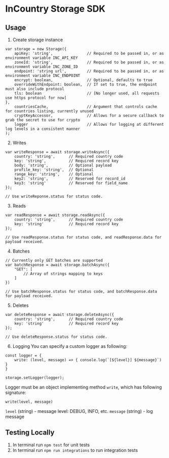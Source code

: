 InCountry Storage SDK
============

Usage
-----

1. Create storage instance
```
var storage = new Storage({
    apiKey: 'string',               // Required to be passed in, or as environment variable INC_API_KEY
    zoneId: 'string',               // Required to be passed in, or as environment variable INC_ZONE_ID
    endpoint: 'string url',         // Required to be passed in, or as environment variable INC_ENDPOINT
    encrypt: boolean,               // Optional, defaults to true
    overrideWithEndpoint: boolean,  // If set to true, the endpoint must also include protocol
    tls: boolean                    // [No longer used, all requests use https protocol for now]
},
    countriesCache,                 // Argument that controls cache for countries listing, currently unused
    cryptKeyAccessor,               // Allows for a secure callback to grab the secret to use for crypto
    logger                          // Allows for logging at different log levels in a consistent manner
);
```
2. Writes
```
var writeResponse = await storage.writeAsync({
    country: 'string',      // Required country code
    key: 'string',          // Required record key
    body: 'string',         // Optional payload
    profile_key: 'string',  // Optional
    range_key: 'string',    // Optional
    key2: 'string',         // Reserved for record_id
    key3: 'string'          // Reserved for field_name
});

// Use writeReponse.status for status code.
```
3. Reads
```
var readResponse = await storage.readAsync({
    country: 'string',      // Required country code
    key: 'string'           // Required record key
});

// Use readResponse.status for status code, and readResponse.data for payload received.
```
4. Batches
```
// Currently only GET batches are supported
var batchResponse = await storage.batchAsync({
    "GET": [
        // Array of strings mapping to keys
    ]
})

// Use batchResponse.status for status code, and batchResponse.data for payload received.
```
5. Deletes
```
var deleteResponse = await storage.deleteAsync({
    country: 'string',      // Required country code
    key: 'string'           // Required record key
});

// Use deleteResponse.status for status code.
```
6. Logging
You can specify a custom logger as following:
```
const logger = {
    write: (level, message) => { console.log(`[${level}] ${message}`) }
}

storage.setLogger(logger);
```
Logger must be an object implementing method `write`, which has following signature:
```
write(level, message)
```
`level` (string) - message level: DEBUG, INFO, etc.
`message` (string) - log message

Testing Locally
-----

1. In terminal run `npm test` for unit tests
2. In terminal run `npm run integrations` to run integration tests

